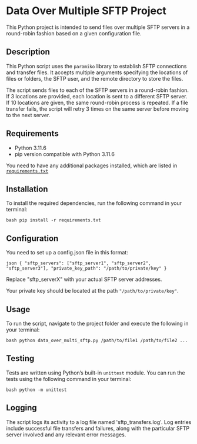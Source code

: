 # Data Over Multiple SFTP Project

This Python project is intended to send files over multiple SFTP servers in a round-robin fashion based on a given configuration file.

## Description

This Python script uses the `paramiko` library to establish SFTP connections and transfer files. It accepts multiple arguments specifying the locations of files or folders, the SFTP user, and the remote directory to store the files.

The script sends files to each of the SFTP servers in a round-robin fashion. If 3 locations are provided, each location is sent to a different SFTP server. If 10 locations are given, the same round-robin process is repeated. If a file transfer fails, the script will retry 3 times on the same server before moving to the next server.

## Requirements

- Python 3.11.6
- pip version compatible with Python 3.11.6

You need to have any additional packages installed, which are listed in [`requirements.txt`](./requirements.txt)

## Installation

To install the required dependencies, run the following command in your terminal:

``bash pip install -r requirements.txt``

## Configuration

You need to set up a config.json file in this format:

``json { "sftp_servers": ["sftp_server1", "sftp_server2", "sftp_server3"], "private_key_path": "/path/to/private/key" }``

Replace "sftp_serverX" with your actual SFTP server addresses.

Your private key should be located at the path `"/path/to/private/key"`.

## Usage

To run the script, navigate to the project folder and execute the following in your terminal:

``bash python data_over_multi_sftp.py /path/to/file1 /path/to/file2 ...``

## Testing

Tests are written using Python’s built-in `unittest` module. You can run the tests using the following command in your terminal:

``bash python -m unittest``

## Logging

The script logs its activity to a log file named 'sftp_transfers.log'. Log entries include successful file transfers and failures, along with the particular SFTP server involved and any relevant error messages.
